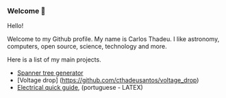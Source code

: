 ### Welcome 👋

Hello!

Welcome to my Github profile. My name is Carlos Thadeu. I like astronomy, computers, open source, science, technology and more.

Here is a list of my main projects.

* [Spanner tree generator](https://github.com/cthadeusantos/spanner_tree_generator)
* [Voltage drop] (https://github.com/cthadeusantos/voltage_drop)
* [Electrical quick guide](https://github.com/cthadeusantos/electrical_quick_guide), (portuguese - LATEX)


<!--
**cthadeusantos/cthadeusantos** is a ✨ _special_ ✨ repository because its `README.md` (this file) appears on your GitHub profile.

Here are some ideas to get you started:

- 🔭 I’m currently working on ...
- 🌱 I’m currently learning ...
- 👯 I’m looking to collaborate on ...
- 🤔 I’m looking for help with ...
- 💬 Ask me about ...
- 📫 How to reach me: ...
- 😄 Pronouns: ...
- ⚡ Fun fact: ...
-->
